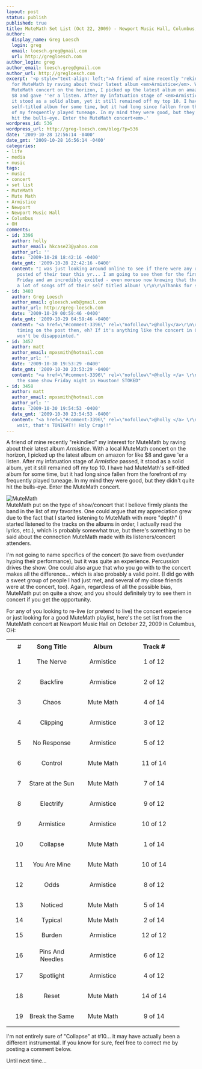 ```yaml
---
layout: post
status: publish
published: true
title: MuteMath Set List (Oct 22, 2009) - Newport Music Hall, Columbus, OH
author:
  display_name: Greg Loesch
  login: greg
  email: loesch.greg@gmail.com
  url: http://gregloesch.com
author_login: greg
author_email: loesch.greg@gmail.com
author_url: http://gregloesch.com
excerpt: '<p style="text-align: left;">A friend of mine recently "rekindled" my interest
  for MuteMath by raving about their latest album <em>Armistice</em>. With a local
  MuteMath concert on the horizon, I picked up the latest album on amazon for like
  $8 and gave ''er a listen. After my infatuation stage of <em>Armistice</em> passed,
  it stood as a solid album, yet it still remained off my top 10. I have had MuteMath''s
  self-titled album for some time, but it had long since fallen from the forefront
  of my frequently played tuneage. In my mind they were good, but they didn''t quite
  hit the bulls-eye. Enter the MuteMath concert<em>.'
wordpress_id: 536
wordpress_url: http://greg-loesch.com/blog/?p=536
date: '2009-10-28 12:56:14 -0400'
date_gmt: '2009-10-28 16:56:14 -0400'
categories:
- life
- media
- music
tags:
- music
- concert
- set list
- MuteMath
- Mute Math
- Armistice
- Newport
- Newport Music Hall
- Columbus
- OH
comments:
- id: 3396
  author: holly
  author_email: hkcase23@yahoo.com
  author_url: ''
  date: '2009-10-28 18:42:16 -0400'
  date_gmt: '2009-10-28 22:42:16 -0400'
  content: "I was just looking around online to see if there were any recent setlists
    posted of their tour this yr... I am going to see them for the first time this
    Friday and am incredibly excited - even moreso now knowing that they also played
    a lot of songs off of their self titled album! \r\n\r\nThanks for sharing!!"
- id: 3403
  author: Greg Loesch
  author_email: gloesch.web@gmail.com
  author_url: http://greg-loesch.com
  date: '2009-10-29 00:59:46 -0400'
  date_gmt: '2009-10-29 04:59:46 -0400'
  content: "<a href=\"#comment-3396\" rel=\"nofollow\">@holly</a>\r\n\r\nNice! Good
    timing on the post then, eh? If it's anything like the concert in Columbus, you
    won't be disappointed."
- id: 3457
  author: matt
  author_email: mpxsmith@hotmail.com
  author_url: ''
  date: '2009-10-30 19:53:29 -0400'
  date_gmt: '2009-10-30 23:53:29 -0400'
  content: "<a href=\"#comment-3396\" rel=\"nofollow\">@holly </a> \r\n\r\nGoing to
    the same show Friday night in Houston! STOKED"
- id: 3458
  author: matt
  author_email: mpxsmith@hotmail.com
  author_url: ''
  date: '2009-10-30 19:54:53 -0400'
  date_gmt: '2009-10-30 23:54:53 -0400'
  content: "<a href=\"#comment-3396\" rel=\"nofollow\">@holly </a> \r\n\r\n\r\nOh
    wait, that's TONIGHT!! Holy Crap!!"
---
```

<p style="text-align: left;">A friend of mine recently "rekindled" my interest for MuteMath by raving about their latest album <em>Armistice</em>. With a local MuteMath concert on the horizon, I picked up the latest album on amazon for like $8 and gave 'er a listen. After my infatuation stage of <em>Armistice</em> passed, it stood as a solid album, yet it still remained off my top 10. I have had MuteMath's self-titled album for some time, but it had long since fallen from the forefront of my frequently played tuneage. In my mind they were good, but they didn't quite hit the bulls-eye. Enter the MuteMath concert<em>.<a id="more"></a><a id="more-536"></a></em></p>
<p style="text-align: left;"><img class="aligncenter" src="http://emberapp.com/compulsiveguile/images/mutemath-armistice/sizes/m.png" alt="MuteMath" /><br />
<em> </em>MuteMath put on the type of show/concert that I believe firmly plants the band in the list of my favorites. One could argue that my appreciation grew due to the fact that I started listening to MuteMath with more "depth" (I started listened to the tracks on the albums in order, I actually read the lyrics, etc.), which is probably somewhat true, but there's something to be said about the connection MuteMath  made with its listeners/concert attenders.</p>
<p style="text-align: left;">I'm not going to name specifics of the concert (to save from over/under hyping their performance), but it was quite an experience. Percussion drives the show. One could also argue that who you go with to the concert makes all the difference... which is also probably a valid point. (I did go with a sweet group of people I had just met, and several of my close friends were at the concert, too). Again, regardless of all the possible bias, MuteMath put on quite a show, and you should definitely try to see them in concert if you get the opportunity.</p>
<p>For any of you looking to re-live (or pretend to live) the concert experience or just looking for a good MuteMath playlist, here's the set list from the MuteMath concert at Newport Music Hall on October 22, 2009 in Columbus, OH:</p>
<table id="tblMain" style="text-align:center;" border="0" cellspacing="0" cellpadding="0">
<tbody>
<tr class="rShim">
<td class="rShim" style="width: 0pt;"></td>
<td class="rShim" style="width: 21px;"></td>
<td class="rShim" style="width: 120px;"></td>
<td class="rShim" style="width: 120px;"></td>
<td class="rShim" style="width: 120px; text-align: center;"></td>
</tr>
<tr style="text-align: center;">
<td class="hd"></td>
<td class="s0">#</td>
<td class="s1"><strong>Song Title</strong></td>
<td class="s1"><strong>Album</strong></td>
<td class="s2"><strong>Track #</strong></td>
</tr>
<tr>
<td class="hd">
<p style="height: 16px;">
</td>
<td class="s3">1</td>
<td class="s4">The Nerve</td>
<td class="s4">Armistice</td>
<td class="s5">1 of 12</td>
</tr>
<tr>
<td class="hd">
<p style="height: 16px;">
</td>
<td class="s6">2</td>
<td class="s7">Backfire</td>
<td class="s7">Armistice</td>
<td class="s8">2 of 12</td>
</tr>
<tr>
<td class="hd">
<p style="height: 16px;">
</td>
<td class="s6">3</td>
<td class="s7">Chaos</td>
<td class="s7">Mute Math</td>
<td class="s8">4 of 14</td>
</tr>
<tr>
<td class="hd">
<p style="height: 16px;">
</td>
<td class="s6">4</td>
<td class="s7">Clipping</td>
<td class="s7">Armistice</td>
<td class="s8">3 of 12</td>
</tr>
<tr>
<td class="hd">
<p style="height: 16px;">
</td>
<td class="s6">5</td>
<td class="s7">No Response</td>
<td class="s7">Armistice</td>
<td class="s8">5 of 12</td>
</tr>
<tr>
<td class="hd">
<p style="height: 16px;">
</td>
<td class="s6">6</td>
<td class="s7">Control</td>
<td class="s7">Mute Math</td>
<td class="s8">11 of 14</td>
</tr>
<tr>
<td class="hd">
<p style="height: 16px;">
</td>
<td class="s6">7</td>
<td class="s7">Stare at the Sun</td>
<td class="s7">Mute Math</td>
<td class="s8">7 of 14</td>
</tr>
<tr>
<td class="hd">
<p style="height: 16px;">
</td>
<td class="s6">8</td>
<td class="s7">Electrify</td>
<td class="s7">Armistice</td>
<td class="s8">9 of 12</td>
</tr>
<tr>
<td class="hd">
<p style="height: 16px;">
</td>
<td class="s6">9</td>
<td class="s7">Armistice</td>
<td class="s7">Armistice</td>
<td class="s8">10 of 12</td>
</tr>
<tr>
<td class="hd">
<p style="height: 16px;">
</td>
<td class="s6">10</td>
<td class="s7">Collapse</td>
<td class="s7">Mute Math</td>
<td class="s8">1 of 14</td>
</tr>
<tr>
<td class="hd">
<p style="height: 16px;">
</td>
<td class="s6">11</td>
<td class="s7">You Are Mine</td>
<td class="s7">Mute Math</td>
<td class="s8">10 of 14</td>
</tr>
<tr>
<td class="hd">
<p style="height: 16px;">
</td>
<td class="s6">12</td>
<td class="s7">Odds</td>
<td class="s7">Armistice</td>
<td class="s8">8 of 12</td>
</tr>
<tr>
<td class="hd">
<p style="height: 16px;">
</td>
<td class="s6">13</td>
<td class="s7">Noticed</td>
<td class="s7">Mute Math</td>
<td class="s8">5 of 14</td>
</tr>
<tr>
<td class="hd"></td>
<td class="s6">14</td>
<td class="s7">Typical</td>
<td class="s7">Mute Math</td>
<td class="s8">2 of 14</td>
</tr>
<tr>
<td class="hd">
<p style="height: 16px;">
</td>
<td class="s6">15</td>
<td class="s7">Burden</td>
<td class="s7">Armistice</td>
<td class="s8">12 of 12</td>
</tr>
<tr>
<td class="hd">
<p style="height: 16px;">
</td>
<td class="s6">16</td>
<td class="s7">Pins And Needles</td>
<td class="s7">Armistice</td>
<td class="s8">6 of 12</td>
</tr>
<tr>
<td class="hd">
<p style="height: 16px;">
</td>
<td class="s6">17</td>
<td class="s7">Spotlight</td>
<td class="s7">Armistice</td>
<td class="s8">4 of 12</td>
</tr>
<tr>
<td class="hd">
<p style="height: 16px;">
</td>
<td class="s6">18</td>
<td class="s7">Reset</td>
<td class="s7">Mute Math</td>
<td class="s8">14 of 14</td>
</tr>
<tr>
<td class="hd">
<p style="height: 16px;">
</td>
<td class="s6">19</td>
<td class="s7">Break the Same</td>
<td class="s7">Mute Math</td>
<td class="s8">9 of 14</td>
</tr>
</tbody>
</table>
<p>I'm not entirely sure of "Collapse" at #10... it may have actually been a different instrumental. If you know for sure, feel free to correct me by posting a comment below.</p>
<p>Until next time...</p>
